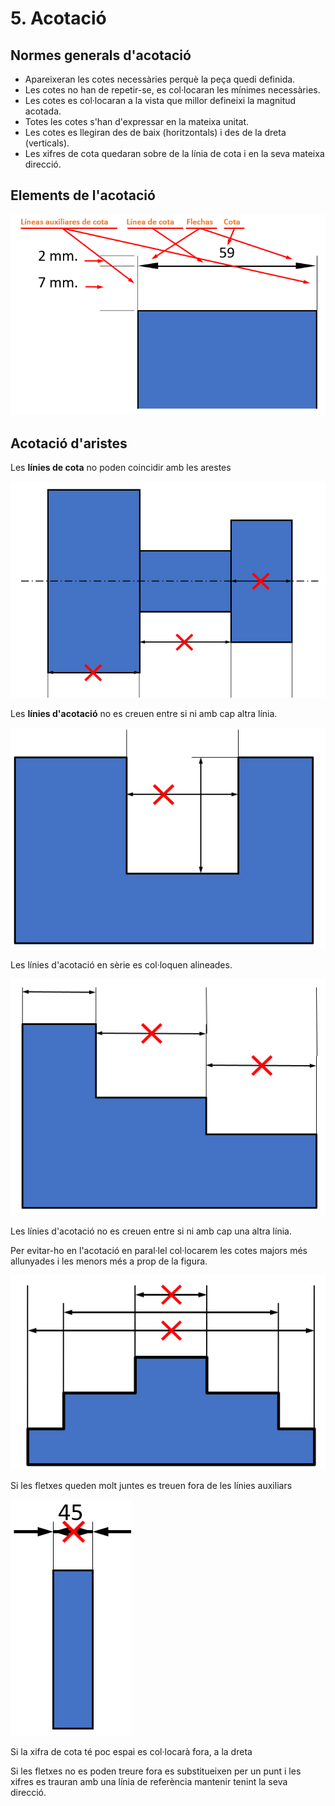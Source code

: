 # 5. Acotació

## Normes generals d'acotació

- Apareixeran les cotes necessàries perquè la peça
quedi definida.
- Les cotes no han de repetir-se, es col·locaran les
mínimes necessàries.
- Les cotes es col·locaran a la vista que millor defineixi
la magnitud acotada.
- Totes les cotes s'han d'expressar en la mateixa unitat.
- Les cotes es llegiran des de baix (horitzontals) i
des de la dreta (verticals).
- Les xifres de cota quedaran sobre de la línia de
cota i en la seva mateixa direcció.

## Elements de l'acotació

![](img/2019-10-07-15-27-41.png)

## Acotació d'aristes

Les **línies de cota** no poden coincidir amb les arestes 

![](img/2019-10-07-15-28-29.png)

Les **línies d'acotació** no es creuen entre si ni amb cap altra línia.

![](img/2019-10-07-15-28-46.png)

Les línies d'acotació en sèrie es col·loquen alineades.

![](img/2019-10-07-15-29-00.png)

Les línies d'acotació no es creuen entre si ni amb cap
una altra línia.

Per evitar-ho en l'acotació en paral·lel col·locarem les cotes majors més allunyades i les menors més a prop de la figura.

![](img/2019-10-07-15-29-19.png)

Si les fletxes queden molt
juntes es treuen fora de les
línies auxiliars

![](img/2019-10-07-15-29-55.png)

Si la xifra de cota té poc
espai es col·locarà fora, a la
dreta

Si les fletxes no es poden treure fora es substitueixen per un punt i les xifres es trauran amb una línia de referència mantenir tenint la seva direcció.
